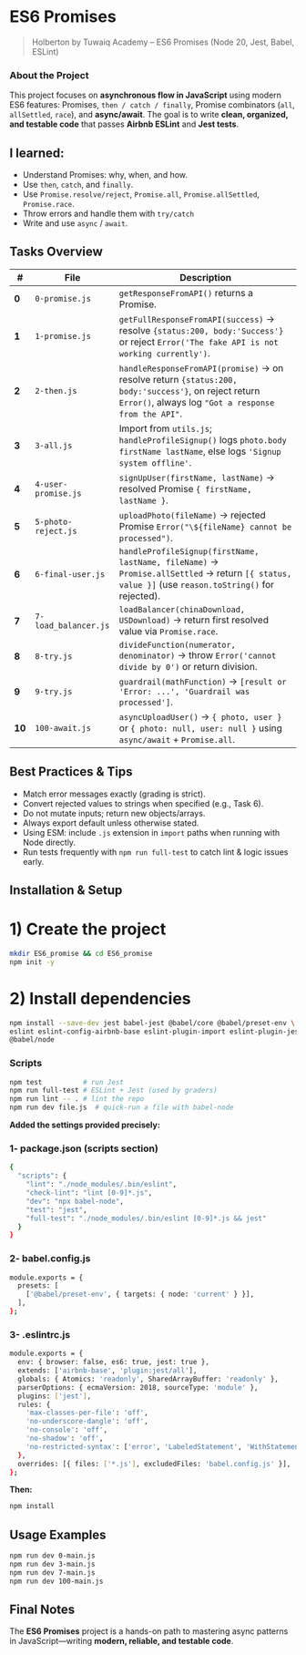 # ES6 Promises
> Holberton by Tuwaiq Academy – ES6 Promises (Node 20, Jest, Babel, ESLint)

### About the Project
This project focuses on **asynchronous flow in JavaScript** using modern ES6 features:
Promises, `then / catch / finally`, Promise combinators (`all`, `allSettled`, `race`), and **async/await**.
The goal is to write **clean, organized, and testable code** that passes **Airbnb ESLint** and **Jest tests**.

## I learned:
- Understand Promises: why, when, and how.
- Use `then`, `catch`, and `finally`.
- Use `Promise.resolve/reject`, `Promise.all`, `Promise.allSettled`, `Promise.race`.
- Throw errors and handle them with `try/catch`
- Write and use `async` / `await`.

## Tasks Overview
| #       | File                 | Description                                                                                                                                                  |
| ------- | -------------------- | ------------------------------------------------------------------------------------------------------------------------------------------------------------ |
| **0**   | `0-promise.js`       | `getResponseFromAPI()` returns a Promise.                                                                                                                    |
| **1**   | `1-promise.js`       | `getFullResponseFromAPI(success)` → resolve `{status:200, body:'Success'}` or reject `Error('The fake API is not working currently')`.                       |
| **2**   | `2-then.js`          | `handleResponseFromAPI(promise)` → on resolve return `{status:200, body:'success'}`, on reject return `Error()`, always log `"Got a response from the API"`. |
| **3**   | `3-all.js`           | Import from `utils.js`; `handleProfileSignup()` logs `photo.body firstName lastName`, else logs `'Signup system offline'`.                                   |
| **4**   | `4-user-promise.js`  | `signUpUser(firstName, lastName)` → resolved Promise `{ firstName, lastName }`.                                                                              |
| **5**   | `5-photo-reject.js`  | `uploadPhoto(fileName)` → rejected Promise `Error("\${fileName} cannot be processed")`.                                                                      |
| **6**   | `6-final-user.js`    | `handleProfileSignup(firstName, lastName, fileName)` → `Promise.allSettled` → return `[{ status, value }]` (use `reason.toString()` for rejected).           |
| **7**   | `7-load_balancer.js` | `loadBalancer(chinaDownload, USDownload)` → return first resolved value via `Promise.race`.                                                                  |
| **8**   | `8-try.js`           | `divideFunction(numerator, denominator)` → throw `Error('cannot divide by 0')` or return division.                                                           |
| **9**   | `9-try.js`           | `guardrail(mathFunction)` → `[result or 'Error: ...', 'Guardrail was processed']`.                                                                           |
| **10** | `100-await.js`       | `asyncUploadUser()` → `{ photo, user }` or `{ photo: null, user: null }` using `async/await` + `Promise.all`.                                                |

## Best Practices & Tips
- Match error messages exactly (grading is strict).
- Convert rejected values to strings when specified (e.g., Task 6).
- Do not mutate inputs; return new objects/arrays.
- Always export default unless otherwise stated.
- Using ESM: include `.js` extension in `import` paths when running with Node directly.
- Run tests frequently with `npm run full-test` to catch lint & logic issues early.

## Installation & Setup
# 1) Create the project
```bash
mkdir ES6_promise && cd ES6_promise
npm init -y
```
# 2) Install dependencies
```bash
npm install --save-dev jest babel-jest @babel/core @babel/preset-env \
eslint eslint-config-airbnb-base eslint-plugin-import eslint-plugin-jest \
@babel/node
```
### Scripts
```bash
npm test          # run Jest
npm run full-test # ESLint + Jest (used by graders)
npm run lint -- . # lint the repo
npm run dev file.js  # quick-run a file with babel-node
```

**Added the settings provided precisely:**
### 1- package.json (scripts section)
```bash
{
  "scripts": {
    "lint": "./node_modules/.bin/eslint",
    "check-lint": "lint [0-9]*.js",
    "dev": "npx babel-node",
    "test": "jest",
    "full-test": "./node_modules/.bin/eslint [0-9]*.js && jest"
  }
}
```
### 2- babel.config.js
```bash
module.exports = {
  presets: [
    ['@babel/preset-env', { targets: { node: 'current' } }],
  ],
};
```
### 3- .eslintrc.js
```bash
module.exports = {
  env: { browser: false, es6: true, jest: true },
  extends: ['airbnb-base', 'plugin:jest/all'],
  globals: { Atomics: 'readonly', SharedArrayBuffer: 'readonly' },
  parserOptions: { ecmaVersion: 2018, sourceType: 'module' },
  plugins: ['jest'],
  rules: {
    'max-classes-per-file': 'off',
    'no-underscore-dangle': 'off',
    'no-console': 'off',
    'no-shadow': 'off',
    'no-restricted-syntax': ['error', 'LabeledStatement', 'WithStatement'],
  },
  overrides: [{ files: ['*.js'], excludedFiles: 'babel.config.js' }],
};
```

**Then:**
```bash
npm install
```
## Usage Examples
```bash
npm run dev 0-main.js
npm run dev 3-main.js
npm run dev 7-main.js
npm run dev 100-main.js
```

## Final Notes

The **ES6 Promises** project is a hands-on path to mastering async patterns in JavaScript—writing **modern, reliable, and testable code**.
